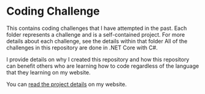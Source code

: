 # Coding Challenge

This contains coding challenges that I have attempted in the past. Each folder represents a
challenge and is a self-contained
project. For more details about each challenge, see the details within that folder
All of the challenges in this repository are done in .NET Core with C#.

I provide details on why I created this repository and how this repository can benefit others who 
are learning how to code regardless of the language that they learning on my website. 

You can [read the project details](https://thealmostengineer.com/projects/#coding-challenges-2021) on my website.